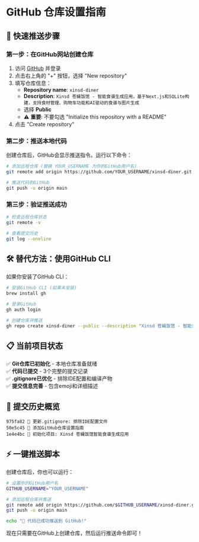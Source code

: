 # GitHub 仓库设置指南

## 🚀 快速推送步骤

### 第一步：在GitHub网站创建仓库

1. 访问 [GitHub](https://github.com) 并登录
2. 点击右上角的 "+" 按钮，选择 "New repository"
3. 填写仓库信息：
   - **Repository name**: `xinsd-diner`
   - **Description**: `Xinsd 苍蝇饭馆 - 智能食谱生成应用，基于Next.js和SQLite构建，支持食材管理、购物车功能和AI驱动的食谱与图片生成`
   - 选择 **Public** 
   - ⚠️ **重要**: 不要勾选 "Initialize this repository with a README"
4. 点击 "Create repository"

### 第二步：推送本地代码

创建仓库后，GitHub会显示推送指令。运行以下命令：

```bash
# 添加远程仓库 (替换 YOUR_USERNAME 为你的GitHub用户名)
git remote add origin https://github.com/YOUR_USERNAME/xinsd-diner.git

# 推送代码到GitHub
git push -u origin main
```

### 第三步：验证推送成功

```bash
# 检查远程仓库状态
git remote -v

# 查看提交历史
git log --oneline
```

## 🛠️ 替代方法：使用GitHub CLI

如果你安装了GitHub CLI：

```bash
# 安装GitHub CLI (如果未安装)
brew install gh

# 登录GitHub
gh auth login

# 创建仓库并推送
gh repo create xinsd-diner --public --description "Xinsd 苍蝇饭馆 - 智能食谱生成应用" --push --source .
```

## 📋 当前项目状态

✅ **Git仓库已初始化** - 本地仓库准备就绪  
✅ **代码已提交** - 3个完整的提交记录  
✅ **.gitignore已优化** - 排除IDE配置和编译产物  
✅ **提交信息完善** - 包含emoji和详细描述  

## 🎯 提交历史概览

```
975fa82 🔧 更新.gitignore: 排除IDE配置文件
50e5c45 📝 添加GitHub仓库设置指南  
1e4e4bc 🎉 初始化项目: Xinsd 苍蝇饭馆智能食谱生成应用
```

## ⚡ 一键推送脚本

创建仓库后，你也可以运行：

```bash
# 设置你的GitHub用户名
GITHUB_USERNAME="YOUR_USERNAME"

# 添加远程仓库并推送
git remote add origin https://github.com/$GITHUB_USERNAME/xinsd-diner.git
git push -u origin main

echo "🎉 代码已成功推送到 GitHub!"
```

现在只需要在GitHub上创建仓库，然后运行推送命令即可！